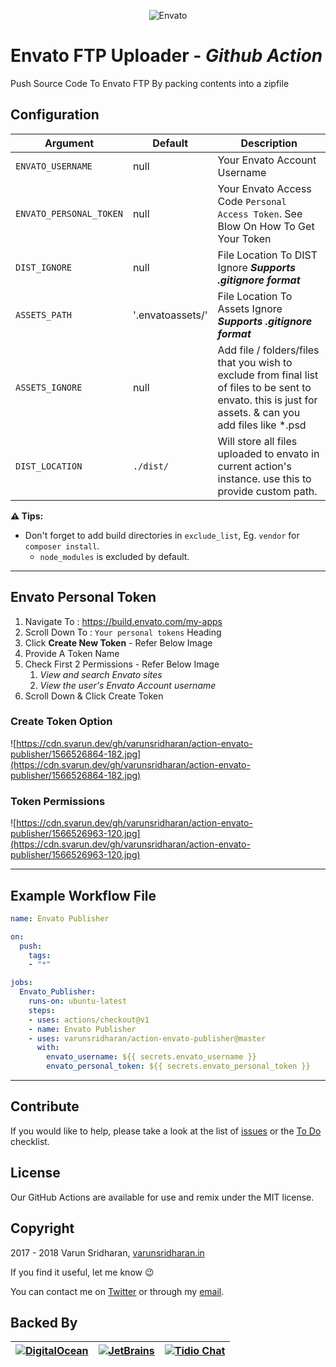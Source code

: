<p align="center">
  <img src="https://cdn.svarun.dev/gh/varunsridharan/action-envato-publisher/logo.png" alt="Envato"/>
</p>

# Envato FTP Uploader - ***Github Action***
Push Source Code To Envato FTP By packing contents into a zipfile

## Configuration
| Argument | Default | Description |
| --- | ------- | ----------- |
|`ENVATO_USERNAME` | null | Your Envato Account Username |
|`ENVATO_PERSONAL_TOKEN` | null | Your Envato Access Code `Personal Access Token`. See Blow On How To Get Your Token |
|`DIST_IGNORE` | null | File Location To DIST Ignore ***Supports .gitignore format*** |
|`ASSETS_PATH` | '.envatoassets/' | File Location To Assets Ignore ***Supports .gitignore format***  |
|`ASSETS_IGNORE` | null | Add file / folders/files that you wish to exclude from final list of files to be sent to envato. this is just for assets. & can you add files like *.psd |
| `DIST_LOCATION` | `./dist/` | Will store all files uploaded to envato in current action's instance. use this to provide custom path.

**⚠️ Tips:**

- Don't forget to add build directories in `exclude_list`, Eg. `vendor` for `composer install`.
    - `node_modules` is excluded by default.

---

## Envato Personal Token
1. Navigate To : https://build.envato.com/my-apps
2. Scroll Down To : `Your personal tokens` Heading
3. Click **Create New Token** - Refer Below Image
4. Provide A Token Name
5. Check First 2 Permissions - Refer Below Image
    1. *View and search Envato sites*
    2. *View the user's Envato Account username*
6. Scroll Down & Click Create Token

### Create Token Option
![https://cdn.svarun.dev/gh/varunsridharan/action-envato-publisher/1566526864-182.jpg](https://cdn.svarun.dev/gh/varunsridharan/action-envato-publisher/1566526864-182.jpg)

### Token Permissions
![https://cdn.svarun.dev/gh/varunsridharan/action-envato-publisher/1566526963-120.jpg](https://cdn.svarun.dev/gh/varunsridharan/action-envato-publisher/1566526963-120.jpg)

---

## Example Workflow File
```yaml
name: Envato Publisher

on:
  push:
    tags:
    - "*"

jobs:
  Envato_Publisher:
    runs-on: ubuntu-latest
    steps:
    - uses: actions/checkout@v1
    - name: Envato Publisher
    - uses: varunsridharan/action-envato-publisher@master
      with:
        envato_username: ${{ secrets.envato_username }}
        envato_personal_token: ${{ secrets.envato_personal_token }}
```

---

## Contribute
If you would like to help, please take a look at the list of
[issues][issues] or the [To Do](#-todo) checklist.

## License
Our GitHub Actions are available for use and remix under the MIT license.

## Copyright
2017 - 2018 Varun Sridharan, [varunsridharan.in][website]

If you find it useful, let me know :wink:

You can contact me on [Twitter][twitter] or through my [email][email].

## Backed By
| [![DigitalOcean][do-image]][do-ref] | [![JetBrains][jb-image]][jb-ref] |  [![Tidio Chat][tidio-image]][tidio-ref] |
| --- | --- | --- |

[twitter]: https://twitter.com/varunsridharan2
[email]: mailto:varunsridharan23@gmail.com
[website]: https://varunsridharan.in
[issues]: issues/

[do-image]: https://vsp.ams3.cdn.digitaloceanspaces.com/cdn/DO_Logo_Horizontal_Blue-small.png
[jb-image]: https://vsp.ams3.cdn.digitaloceanspaces.com/cdn/phpstorm-small.png?v3
[tidio-image]: https://vsp.ams3.cdn.digitaloceanspaces.com/cdn/tidiochat-small.png
[do-ref]: https://s.svarun.in/Ef
[jb-ref]: https://www.jetbrains.com
[tidio-ref]: https://tidiochat.com

